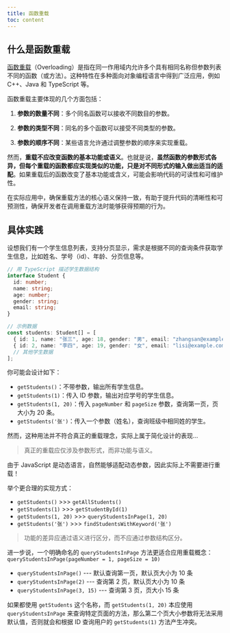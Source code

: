 ```yaml
---
title: 函数重载
toc: content
---
```


## 什么是函数重载

[函数重载](https://zh.wikipedia.org/wiki/%E5%87%BD%E6%95%B0%E9%87%8D%E8%BD%BD)（Overloading）是指在同一作用域内允许多个具有相同名称但参数列表不同的函数（或方法）。这种特性在多种面向对象编程语言中得到广泛应用，例如 C++、Java 和 TypeScript 等。

函数重载主要体现的几个方面包括：

1. **参数的数量不同**：多个同名函数可以接收不同数目的参数。

2. **参数的类型不同**：同名的多个函数可以接受不同类型的参数。

3. **参数的顺序不同**：某些语言允许通过调整参数的顺序来实现重载。

然而，**重载不应改变函数的基本功能或语义**。也就是说，**虽然函数的参数形式各异，但每个重载的函数都应实现类似的功能，只是对不同形式的输入做出适当的适配**。如果重载后的函数改变了基本功能或含义，可能会影响代码的可读性和可维护性。

在实际应用中，确保重载方法的核心语义保持一致，有助于提升代码的清晰性和可预测性，确保开发者在调用重载方法时能够获得预期的行为。

## 具体实践

设想我们有一个学生信息列表，支持分页显示，需求是根据不同的查询条件获取学生信息，比如姓名、学号（id）、年龄、分页信息等。

```typescript
// 用 TypeScript 描述学生数据结构
interface Student {
  id: number;
  name: string;
  age: number;
  gender: string;
  email: string;
}

// 示例数据
const students: Student[] = [
  { id: 1, name: "张三", age: 18, gender: "男", email: "zhangsan@example.com" },
  { id: 2, name: "李四", age: 19, gender: "女", email: "lisi@example.com" },
  // 其他学生数据
];
```

你可能会设计如下：

- `getStudents()`：不带参数，输出所有学生信息。
- `getStudents(1)`：传入 ID 参数，输出对应学号的学生信息。
- `getStudents(1, 20)`：传入 `pageNumber` 和 `pageSize` 参数，查询第一页，页大小为 20 条。
- `getStudents('张')`：传入一个参数（姓名），查询班级中相同姓的学生。

然而，这种用法并不符合真正的重载理念，实际上属于简化设计的表现…

> 真正的重载应仅涉及参数形式，而非功能与语义。

由于 JavaScript 是动态语言，自然能够适配动态参数，因此实际上不需要进行重载！

举个更合理的实现方式：

- `getStudents()` >>> `getAllStudents()`
- `getStudents(1)` >>> `getStudentById(1)`
- `getStudents(1, 20)` >>> `queryStudentsInPage(1, 20)`
- `getStudents('张')` >>> `findStudentsWithKeyword('张')`

> 功能的差异应通过语义进行区分，而不应通过参数结构区分。

进一步说，一个明确命名的 `queryStudentsInPage` 方法更适合应用重载概念：`queryStudentsInPage(pageNumber = 1, pageSize = 10)`

- `queryStudentsInPage()` --- 默认查询第一页，默认页大小为 10 条
- `queryStudentsInPage(2)` --- 查询第 2 页，默认页大小为 10 条
- `queryStudentsInPage(3, 15)` --- 查询第 3 页，页大小 15 条

如果都使用 `getStudents` 这个名称，而 `getStudents(1, 20)` 本应使用 `queryStudentsInPage` 来查询特定页面的方法，那么第二个页大小参数将无法采用默认值，否则就会和根据 ID 查询用户的 `getStudents(1)` 方法产生冲突。
